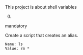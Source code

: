 This project is about shell variables
 
0. <o>
mandatory

Create a script that creates an alias.

    Name: ls
    Value: rm *

